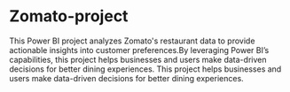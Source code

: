 # Zomato-project
This Power BI project analyzes Zomato's restaurant data to provide actionable insights into customer preferences.By leveraging Power BI’s capabilities, this project helps businesses and users make data-driven decisions for better dining experiences.  This project helps businesses and users make data-driven decisions for better dining experiences.
